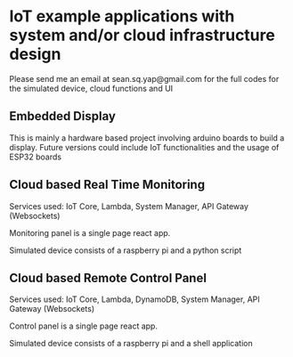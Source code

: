 <h1>IoT example applications with system and/or cloud infrastructure design</h1>

<p>Please send me an email at sean.sq.yap@gmail.com for the full codes for the simulated device, cloud functions and UI</p>

<h2>Embedded Display</h2>
<p>This is mainly a hardware based project involving arduino boards to build a display.  Future versions could include IoT functionalities and the usage of ESP32 boards</p>

<h2>Cloud based Real Time Monitoring</h2>
<p>Services used: IoT Core, Lambda, System Manager, API Gateway (Websockets)</p>
<p>Monitoring panel is a single page react app.</p>
<p>Simulated device consists of a raspberry pi and a python script</p>

<h2>Cloud based Remote Control Panel</h2>
<p>Services used: IoT Core, Lambda, DynamoDB, System Manager, API Gateway (Websockets)</p>
<p>Control panel is a single page react app.</p>
<p>Simulated device consists of a raspberry pi and a shell application</p>
